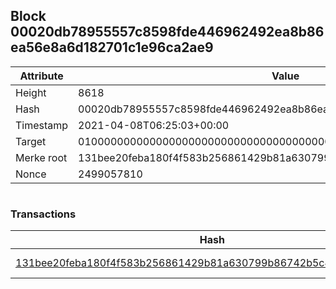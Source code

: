 ## Block 00020db78955557c8598fde446962492ea8b86ea56e8a6d182701c1e96ca2ae9

Attribute | Value
--- | ---
Height | 8618
Hash | 00020db78955557c8598fde446962492ea8b86ea56e8a6d182701c1e96ca2ae9
Timestamp | 2021-04-08T06:25:03+00:00
Target | 0100000000000000000000000000000000000000000000000000000000000000
Merke root | 131bee20feba180f4f583b256861429b81a630799b86742b5c4aa101bdeb64f8
Nonce | 2499057810

```

```

### Transactions

Hash | Amount
--- | ---
[131bee20feba180f4f583b256861429b81a630799b86742b5c4aa101bdeb64f8](131bee20feba180f4f583b256861429b81a630799b86742b5c4aa101bdeb64f8.md) | 10.00000000 SKEPTI 
